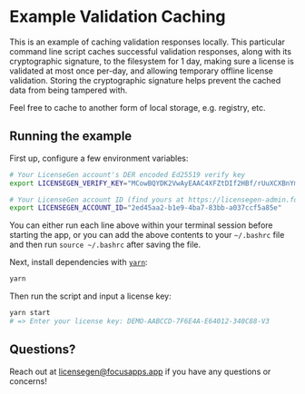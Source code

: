 # Example Validation Caching
This is an example of caching validation responses locally. This particular
command line script caches successful validation responses, along with its
cryptographic signature, to the filesystem for 1 day, making sure a license
is validated at most once per-day, and allowing temporary offline license
validation. Storing the cryptographic signature helps prevent the cached
data from being tampered with.

Feel free to cache to another form of local storage, e.g. registry, etc.

## Running the example

First up, configure a few environment variables:
```bash
# Your LicenseGen account's DER encoded Ed25519 verify key
export LICENSEGEN_VERIFY_KEY="MCowBQYDK2VwAyEAAC4XFZtDIf2HBf/rUuXCXBnYmZ4pMQxJ4193aYRL1Yc="

# Your LicenseGen account ID (find yours at https://licensegen-admin.focusapps.app/settings)
export LICENSEGEN_ACCOUNT_ID="2ed45aa2-b1e9-4ba7-83bb-a037ccf5a85e"
```

You can either run each line above within your terminal session before
starting the app, or you can add the above contents to your `~/.bashrc`
file and then run `source ~/.bashrc` after saving the file.

Next, install dependencies with [`yarn`](https://yarnpkg.comg):

```bash
yarn
```

Then run the script and input a license key:

```bash
yarn start
# => Enter your license key: DEMO-AABCCD-7F6E4A-E64012-340C88-V3
```

## Questions?

Reach out at [licensegen@focusapps.app](mailto:licensegen@focusapps.app) if you have any
questions or concerns!
